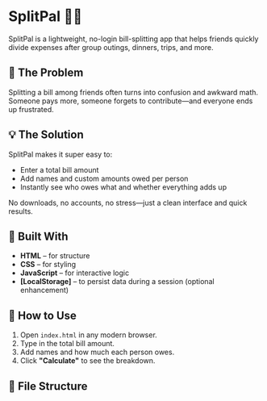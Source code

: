 # SplitPal 🧾✨

SplitPal is a lightweight, no-login bill-splitting app that helps friends quickly divide expenses after group outings, dinners, trips, and more.

## 🚨 The Problem

Splitting a bill among friends often turns into confusion and awkward math. Someone pays more, someone forgets to contribute—and everyone ends up frustrated.

## 💡 The Solution

SplitPal makes it super easy to:
- Enter a total bill amount
- Add names and custom amounts owed per person
- Instantly see who owes what and whether everything adds up

No downloads, no accounts, no stress—just a clean interface and quick results.

## 🔧 Built With

- **HTML** – for structure  
- **CSS** – for styling  
- **JavaScript** – for interactive logic  
- **[LocalStorage]** – to persist data during a session (optional enhancement)

## 🚀 How to Use

1. Open `index.html` in any modern browser.
2. Type in the total bill amount.
3. Add names and how much each person owes.
4. Click **"Calculate"** to see the breakdown.

## 📁 File Structure
